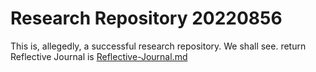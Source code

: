 # Research Repository 20220856
This is, allegedly, a successful research repository. We shall see.  return
Reflective Journal is [Reflective-Journal.md](./Software-Development/Reflective-Journal.md/)
